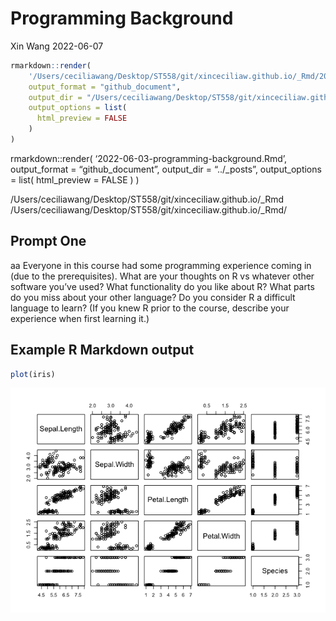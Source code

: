 Programming Background
================
Xin Wang
2022-06-07

``` r
rmarkdown::render(
    '/Users/ceciliawang/Desktop/ST558/git/xinceciliaw.github.io/_Rmd/2022-06-07-second-blog-post.Rmd', 
    output_format = "github_document",
    output_dir = "/Users/ceciliawang/Desktop/ST558/git/xinceciliaw.github.io/_posts",
    output_options = list(
      html_preview = FALSE
    )
)
```

rmarkdown::render( ‘2022-06-03-programming-background.Rmd’,
output_format = “github_document”, output_dir = “../\_posts”,
output_options = list( html_preview = FALSE ) )

/Users/ceciliawang/Desktop/ST558/git/xinceciliaw.github.io/\_Rmd
/Users/ceciliawang/Desktop/ST558/git/xinceciliaw.github.io/\_Rmd/

## Prompt One

aa Everyone in this course had some programming experience coming in
(due to the prerequisites). What are your thoughts on R vs whatever
other software you’ve used? What functionality do you like about R? What
parts do you miss about your other language? Do you consider R a
difficult language to learn? (If you knew R prior to the course,
describe your experience when first learning it.)

## Example R Markdown output

``` r
plot(iris)
```

![](../images/unnamed-chunk-2-1.png)<!-- -->
